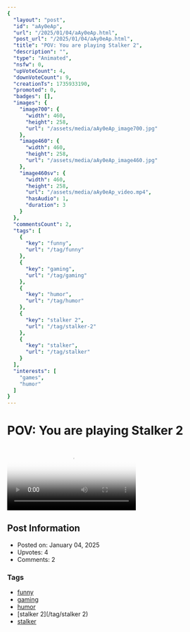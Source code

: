 ```yaml
---
{
  "layout": "post",
  "id": "aAy0eAp",
  "url": "/2025/01/04/aAy0eAp.html",
  "post_url": "/2025/01/04/aAy0eAp.html",
  "title": "POV: You are playing Stalker 2",
  "description": "",
  "type": "Animated",
  "nsfw": 0,
  "upVoteCount": 4,
  "downVoteCount": 9,
  "creationTs": 1735933190,
  "promoted": 0,
  "badges": [],
  "images": {
    "image700": {
      "width": 460,
      "height": 258,
      "url": "/assets/media/aAy0eAp_image700.jpg"
    },
    "image460": {
      "width": 460,
      "height": 258,
      "url": "/assets/media/aAy0eAp_image460.jpg"
    },
    "image460sv": {
      "width": 460,
      "height": 258,
      "url": "/assets/media/aAy0eAp_video.mp4",
      "hasAudio": 1,
      "duration": 3
    }
  },
  "commentsCount": 2,
  "tags": [
    {
      "key": "funny",
      "url": "/tag/funny"
    },
    {
      "key": "gaming",
      "url": "/tag/gaming"
    },
    {
      "key": "humor",
      "url": "/tag/humor"
    },
    {
      "key": "stalker 2",
      "url": "/tag/stalker-2"
    },
    {
      "key": "stalker",
      "url": "/tag/stalker"
    }
  ],
  "interests": [
    "games",
    "humor"
  ]
}
---
```


# POV: You are playing Stalker 2

<video controls playsinline loop poster="/assets/media/aAy0eAp_image460.jpg">
  <source src="/assets/media/aAy0eAp_video.mp4" type="video/mp4">
  Your browser does not support the video tag.
</video>

## Post Information

- Posted on: January 04, 2025
- Upvotes: 4
- Comments: 2

### Tags

- [funny](/tag/funny)
- [gaming](/tag/gaming)
- [humor](/tag/humor)
- [stalker 2](/tag/stalker 2)
- [stalker](/tag/stalker)
